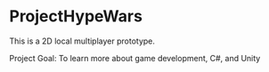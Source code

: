 # ProjectHypeWars
This is a 2D local multiplayer prototype. 

Project Goal: 
To learn more about game development, C#, and Unity
